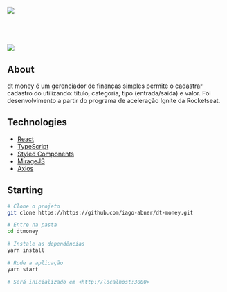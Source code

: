 <p aligns="center">
  <img src="https://cdn.discordapp.com/attachments/890411389997432915/902336160544739388/dtmoney_Ignite.png">
</p>

#

<br>

<p aligns="center">
  <img src="https://cdn.discordapp.com/attachments/890411389997432915/902337810609090590/Modal-Cadastro.png">
</p>

## About 

dt money é um gerenciador de finanças simples permite o cadastrar cadastro do utilizando: título, categoria, tipo (entrada/saída) e valor.
Foi desenvolvimento a partir do programa de aceleração Ignite da Rocketseat.

## Technologies
 * [React](https://reactjs.org/)
 * [TypeScript](https://www.typescriptlang.org/)
 * [Styled Components](https://styled-components.com/)
 * [MirageJS](https://miragejs.com/)
 * [Axios](https://github.com/axios/axios)

## Starting

```bash
# Clone o projeto
git clone https://https://github.com/iago-abner/dt-money.git

# Entre na pasta
cd dtmoney

# Instale as dependências
yarn install

# Rode a aplicação
yarn start

# Será inicializado em <http://localhost:3000>
```
